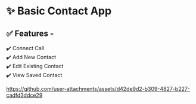 # ✨ Basic Contact App

## ✅ Features -

✔️ Connect Call  
✔️ Add New Contact  
✔️ Edit Existing Contact  
✔️ View Saved Contact  


https://github.com/user-attachments/assets/d42de9d2-b309-4827-b227-cadfd3ddce29

